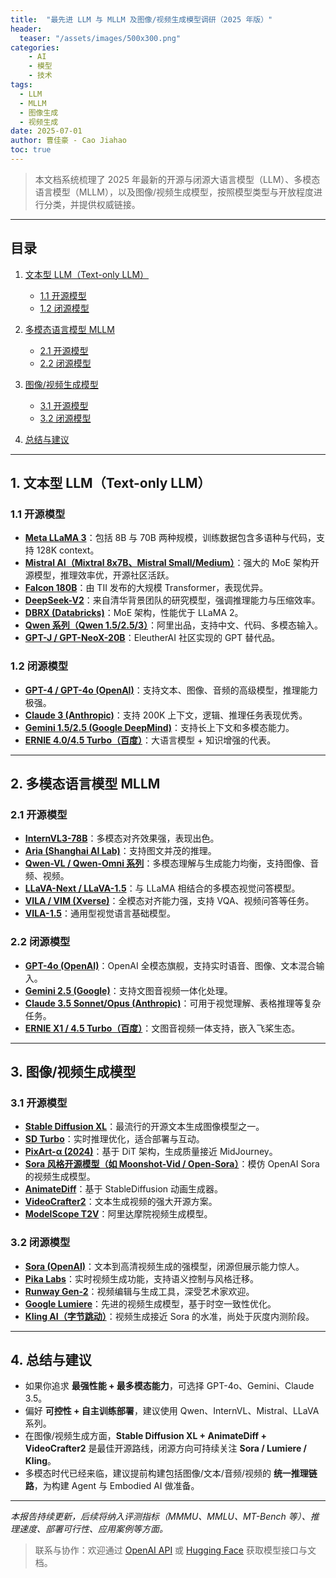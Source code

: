 ```yaml
---
title:  "最先进 LLM 与 MLLM 及图像/视频生成模型调研（2025 年版）"
header:
  teaser: "/assets/images/500x300.png"
categories: 
    - AI
    - 模型
    - 技术
tags:
  - LLM
  - MLLM
  - 图像生成
  - 视频生成
date: 2025-07-01
author: 曹佳豪 - Cao Jiahao
toc: true
---
```


<!-- # 最先进 LLM 与 MLLM 及图像/视频生成模型调研（2025 年版） -->

> 本文档系统梳理了 2025 年最新的开源与闭源大语言模型（LLM）、多模态语言模型（MLLM），以及图像/视频生成模型，按照模型类型与开放程度进行分类，并提供权威链接。

---

## 目录

1. [文本型 LLM（Text-only LLM）](#1-文本型-llmtext-only-llm)

   * [1.1 开源模型](#11-开源模型)
   * [1.2 闭源模型](#12-闭源模型)
2. [多模态语言模型 MLLM](#2-多模态语言模型-mllm)

   * [2.1 开源模型](#21-开源模型)
   * [2.2 闭源模型](#22-闭源模型)
3. [图像/视频生成模型](#3-图像视频生成模型)

   * [3.1 开源模型](#31-开源模型)
   * [3.2 闭源模型](#32-闭源模型)
4. [总结与建议](#4-总结与建议)

---

## 1. 文本型 LLM（Text-only LLM）

### 1.1 开源模型

* **[Meta LLaMA 3](https://ai.meta.com/llama/)**：包括 8B 与 70B 两种规模，训练数据包含多语种与代码，支持 128K context。
* **[Mistral AI（Mixtral 8x7B、Mistral Small/Medium）](https://mistral.ai/news/mixtral-of-experts/)**：强大的 MoE 架构开源模型，推理效率优，开源社区活跃。
* **[Falcon 180B](https://huggingface.co/tiiuae/falcon-180B)**：由 TII 发布的大规模 Transformer，表现优异。
* **[DeepSeek-V2](https://github.com/deepseek-ai/DeepSeek-V2)**：来自清华背景团队的研究模型，强调推理能力与压缩效率。
* **[DBRX (Databricks)](https://databricks.com/blog/introducing-dbrx-a-general-purpose-open-llm)**：MoE 架构，性能优于 LLaMA 2。
* **[Qwen 系列（Qwen 1.5/2.5/3）](https://github.com/QwenLM/Qwen)**：阿里出品，支持中文、代码、多模态输入。
* **[GPT-J / GPT-NeoX-20B](https://github.com/EleutherAI/gpt-neox)**：EleutherAI 社区实现的 GPT 替代品。

### 1.2 闭源模型

* **[GPT-4 / GPT-4o (OpenAI)](https://openai.com/index/gpt-4o/)**：支持文本、图像、音频的高级模型，推理能力极强。
* **[Claude 3 (Anthropic)](https://www.anthropic.com/index/claude)**：支持 200K 上下文，逻辑、推理任务表现优秀。
* **[Gemini 1.5/2.5 (Google DeepMind)](https://deepmind.google/technologies/gemini/)**：支持长上下文和多模态能力。
* **[ERNIE 4.0/4.5 Turbo（百度）](https://wenxin.baidu.com/ernie/)**：大语言模型 + 知识增强的代表。

---

## 2. 多模态语言模型 MLLM

### 2.1 开源模型

* **[InternVL3-78B](https://github.com/OpenGVLab/InternVL)**：多模态对齐效果强，表现出色。
* **[Aria (Shanghai AI Lab)](https://github.com/aria-vision/aria-7b)**：支持图文并茂的推理。
* **[Qwen-VL / Qwen-Omni 系列](https://github.com/QwenLM/Qwen-VL)**：多模态理解与生成能力均衡，支持图像、音频、视频。
* **[LLaVA-Next / LLaVA-1.5](https://github.com/haotian-liu/LLaVA)**：与 LLaMA 相结合的多模态视觉问答模型。
* **[VILA / VIM (Xverse)](https://github.com/X-PLUG/VILA)**：全模态对齐能力强，支持 VQA、视频问答等任务。
* **[VILA-1.5](https://github.com/X-PLUG/VILA)**：通用型视觉语言基础模型。

### 2.2 闭源模型

* **[GPT-4o (OpenAI)](https://openai.com/index/gpt-4o/)**：OpenAI 全模态旗舰，支持实时语音、图像、文本混合输入。
* **[Gemini 2.5 (Google)](https://deepmind.google/technologies/gemini/)**：支持文图音视频一体化处理。
* **[Claude 3.5 Sonnet/Opus (Anthropic)](https://www.anthropic.com/index/claude)**：可用于视觉理解、表格推理等复杂任务。
* **[ERNIE X1 / 4.5 Turbo（百度）](https://wenxin.baidu.com/ernie/)**：文图音视频一体支持，嵌入飞桨生态。

---

## 3. 图像/视频生成模型

### 3.1 开源模型

* **[Stable Diffusion XL](https://stability.ai/news/stable-diffusion-xl-release)**：最流行的开源文本生成图像模型之一。
* **[SD Turbo](https://github.com/Stability-AI/stable-diffusion-turbo)**：实时推理优化，适合部署与互动。
* **[PixArt-α (2024)](https://huggingface.co/PixArt-alpha)**：基于 DiT 架构，生成质量接近 MidJourney。
* **[Sora 风格开源模型（如 Moonshot-Vid / Open-Sora）](https://github.com/AILab-CVC/Open-Sora)**：模仿 OpenAI Sora 的视频生成模型。
* **[AnimateDiff](https://github.com/guoyww/AnimateDiff)**：基于 StableDiffusion 动画生成器。
* **[VideoCrafter2](https://github.com/VideoCrafter/VideoCrafter2)**：文本生成视频的强大开源方案。
* **[ModelScope T2V](https://modelscope.cn/models/damo/text-to-video-synthesis/summary)**：阿里达摩院视频生成模型。

### 3.2 闭源模型

* **[Sora (OpenAI)](https://openai.com/sora)**：文本到高清视频生成的强模型，闭源但展示能力惊人。
* **[Pika Labs](https://www.pika.art/)**：实时视频生成功能，支持语义控制与风格迁移。
* **[Runway Gen-2](https://runwayml.com/)**：视频编辑与生成工具，深受艺术家欢迎。
* **[Google Lumiere](https://google-research.github.io/lumiere/)**：先进的视频生成模型，基于时空一致性优化。
* **[Kling AI（字节跳动）](https://klingai.com/)**：视频生成接近 Sora 的水准，尚处于灰度内测阶段。

---

## 4. 总结与建议

* 如果你追求 **最强性能 + 最多模态能力**，可选择 GPT-4o、Gemini、Claude 3.5。
* 偏好 **可控性 + 自主训练部署**，建议使用 Qwen、InternVL、Mistral、LLaVA 系列。
* 在图像/视频生成方面，**Stable Diffusion XL + AnimateDiff + VideoCrafter2** 是最佳开源路线，闭源方向可持续关注 **Sora / Lumiere / Kling**。
* 多模态时代已经来临，建议提前构建包括图像/文本/音频/视频的 **统一推理链路**，为构建 Agent 与 Embodied AI 做准备。

---

*本报告持续更新，后续将纳入评测指标（MMMU、MMLU、MT-Bench 等）、推理速度、部署可行性、应用案例等方面。*
> 联系与协作：欢迎通过 [OpenAI API](https://platform.openai.com) 或 [Hugging Face](https://huggingface.co/models) 获取模型接口与文档。
